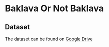 # Baklava Or Not Baklava

## Dataset 

The dataset can be found on [Google Drive](https://drive.google.com/drive/folders/1DdizakDGlQOXAfpexEXuClc6e-3O-ytL?usp=sharing)